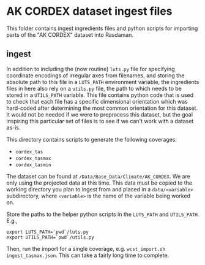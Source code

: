 # AK CORDEX dataset ingest files

This folder contains ingest ingredients files and python scripts for importing parts of the "AK CORDEX" dataset into Rasdaman.

## ingest

In addition to including the (now routine) `luts.py` file for specifying coordinate encodings of irregular axes from filenames, and storing the absolute path to this file in a `LUTS_PATH` environment variable, the ingredients files in here also rely on a `utils.py` file, the path to which needs to be stored in a `UTILS_PATH` variable. This file contains python code that is used to check that each file has a specific dimensional orientation which was hard-coded after determining the most common orientation for this dataset. It would not be needed if we were to preprocess this dataset, but the goal inspiring this particular set of files is to see if we can't work with a dataset as-is.

This directory contains scripts to generate the following coverages:

* `cordex_tas`
* `cordex_tasmax`
* `cordex_tasmin`

The dataset can be found at `/Data/Base_Data/Climate/AK_CORDEX`. We are only using the projected data at this time. This data must be copied to the working directory you plan to ingest from and placed in a `data/<variable>` subdirectory, where `<variable>` is the name of the variable being worked on. 

Store the paths to the helper python scripts in the `LUTS_PATH` and `UTILS_PATH`. E.g., 

```
export LUTS_PATH=`pwd`/luts.py
export UTILS_PATH=`pwd`/utils.py
```

Then, run the import for a single coverage, e.g. `wcst_import.sh ingest_tasmax.json`. This can take a fairly long time to complete.

